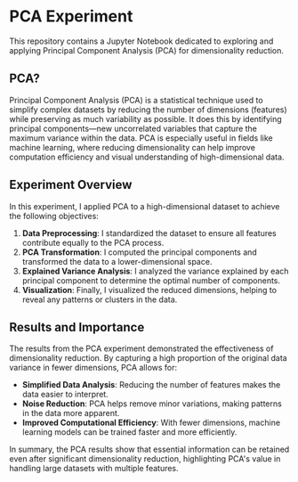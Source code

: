 # PCA Experiment

This repository contains a Jupyter Notebook dedicated to exploring and applying Principal Component Analysis (PCA) for dimensionality reduction.

##  PCA?

Principal Component Analysis (PCA) is a statistical technique used to simplify complex datasets by reducing the number of dimensions (features) while preserving as much variability as possible. It does this by identifying principal components—new uncorrelated variables that capture the maximum variance within the data. PCA is especially useful in fields like machine learning, where reducing dimensionality can help improve computation efficiency and visual understanding of high-dimensional data.

## Experiment Overview

In this experiment, I applied PCA to a high-dimensional dataset to achieve the following objectives:

1. **Data Preprocessing**: I standardized the dataset to ensure all features contribute equally to the PCA process.
2. **PCA Transformation**: I computed the principal components and transformed the data to a lower-dimensional space.
3. **Explained Variance Analysis**: I analyzed the variance explained by each principal component to determine the optimal number of components.
4. **Visualization**: Finally, I visualized the reduced dimensions, helping to reveal any patterns or clusters in the data.

## Results and Importance

The results from the PCA experiment demonstrated the effectiveness of dimensionality reduction. By capturing a high proportion of the original data variance in fewer dimensions, PCA allows for:

- **Simplified Data Analysis**: Reducing the number of features makes the data easier to interpret.
- **Noise Reduction**: PCA helps remove minor variations, making patterns in the data more apparent.
- **Improved Computational Efficiency**: With fewer dimensions, machine learning models can be trained faster and more efficiently.

In summary, the PCA results show that essential information can be retained even after significant dimensionality reduction, highlighting PCA's value in handling large datasets with multiple features.
